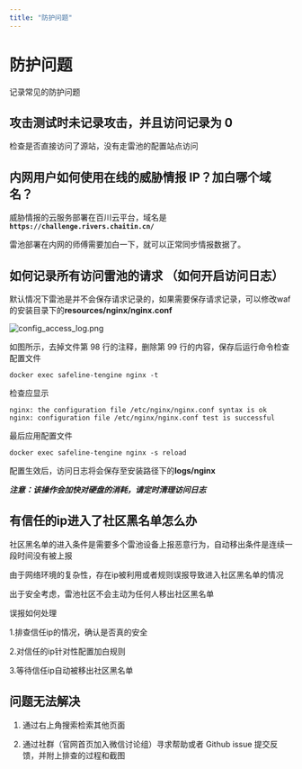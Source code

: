 ```yaml
---
title: "防护问题"
---
```


# 防护问题

记录常见的防护问题

## 攻击测试时未记录攻击，并且访问记录为 0

检查是否直接访问了源站，没有走雷池的配置站点访问

## 内网用户如何使用在线的威胁情报 IP？加白哪个域名？

威胁情报的云服务部署在百川云平台，域名是 **`https://challenge.rivers.chaitin.cn/`**

雷池部署在内网的师傅需要加白一下，就可以正常同步情报数据了。

## 如何记录所有访问雷池的请求 （如何开启访问日志）

默认情况下雷池是并不会保存请求记录的，如果需要保存请求记录，可以修改waf的安装目录下的**resources/nginx/nginx.conf**

![config_access_log.png](/images/docs/config_access_log.png)

如图所示，去掉文件第 98 行的注释，删除第 99 行的内容，保存后运行命令检查配置文件

```shell
docker exec safeline-tengine nginx -t
```

检查应显示

```shell
nginx: the configuration file /etc/nginx/nginx.conf syntax is ok
nginx: configuration file /etc/nginx/nginx.conf test is successful
```

最后应用配置文件

```shell
docker exec safeline-tengine nginx -s reload
```

配置生效后，访问日志将会保存至安装路径下的**logs/nginx**

**_注意：该操作会加快对硬盘的消耗，请定时清理访问日志_**

## 有信任的ip进入了社区黑名单怎么办 

社区黑名单的进入条件是需要多个雷池设备上报恶意行为，自动移出条件是连续一段时间没有被上报

由于网络环境的复杂性，存在ip被利用或者规则误报导致进入社区黑名单的情况

出于安全考虑，雷池社区不会主动为任何人移出社区黑名单

误报如何处理

1.排查信任ip的情况，确认是否真的安全

2.对信任的ip针对性配置加白规则

3.等待信任ip自动被移出社区黑名单

## 问题无法解决

1. 通过右上角搜索检索其他页面

2. 通过社群（官网首页加入微信讨论组）寻求帮助或者 Github issue 提交反馈，并附上排查的过程和截图
